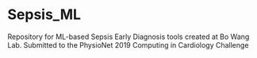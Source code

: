# Sepsis_ML

Repository for ML-based Sepsis Early Diagnosis tools created at Bo Wang Lab.
Submitted to the PhysioNet 2019 Computing in Cardiology Challenge
